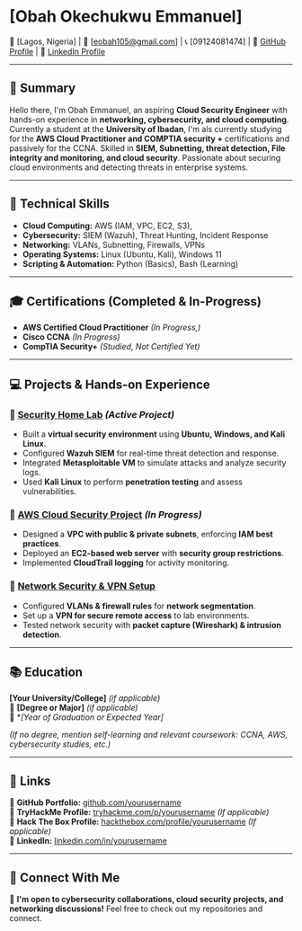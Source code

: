 # [Obah Okechukwu Emmanuel]
📍 [Lagos, Nigeria] | 📧 [eobah105@gmail.com] | 📞 [09124081474] | 🔗 [GitHub Profile](https://github.com/obah2008) | 🔗 [LinkedIn Profile](https://www.linkedin.com/in/emmanuel-obah-8a0521333/)

---

## 📝 Summary  
Hello there, I'm Obah Emmanuel, an aspiring **Cloud Security Engineer** with hands-on experience in **networking, cybersecurity, and cloud computing**. Currently a student at the **University of Ibadan**, I'm als currently studying for the **AWS Cloud Practitioner and COMPTIA security +** certifications and passively for the CCNA. Skilled in **SIEM, Subnetting, threat detection, File integrity and monitoring, and cloud security**. Passionate about securing cloud environments and detecting threats in enterprise systems.

---

## 🚀 Technical Skills  
- **Cloud Computing:** AWS (IAM, VPC, EC2, S3),   
- **Cybersecurity:** SIEM (Wazuh), Threat Hunting, Incident Response  
- **Networking:** VLANs, Subnetting, Firewalls, VPNs  
- **Operating Systems:** Linux (Ubuntu, Kali), Windows 11  
- **Scripting & Automation:** Python (Basics), Bash (Learning)

---

## 🎓 Certifications (Completed & In-Progress)  
- **AWS Certified Cloud Practitioner** *(In Progress,)*  
- **Cisco CCNA** *(In Progress)*  
- **CompTIA Security+** *(Studied, Not Certified Yet)*  

---

## 💻 Projects & Hands-on Experience  

### 🔹 [Security Home Lab]() *(Active Project)*  
- Built a **virtual security environment** using **Ubuntu, Windows, and Kali Linux**.  
- Configured **Wazuh SIEM** for real-time threat detection and response.  
- Integrated **Metasploitable VM** to simulate attacks and analyze security logs.  
- Used **Kali Linux** to perform **penetration testing** and assess vulnerabilities.  

### 🔹 [AWS Cloud Security Project](https://github.com/yourusername/aws-security-project) *(In Progress)*  
- Designed a **VPC with public & private subnets**, enforcing **IAM best practices**.  
- Deployed an **EC2-based web server** with **security group restrictions**.  
- Implemented **CloudTrail logging** for activity monitoring.  

### 🔹 [Network Security & VPN Setup](https://github.com/yourusername/network-security-vpn)  
- Configured **VLANs & firewall rules** for **network segmentation**.  
- Set up a **VPN for secure remote access** to lab environments.  
- Tested network security with **packet capture (Wireshark) & intrusion detection**.  

---

## 📚 Education  
**[Your University/College]** *(if applicable)*  
📖 **[Degree or Major]** *(if applicable)*  
📅 **[Year of Graduation or Expected Year]*  

*(If no degree, mention self-learning and relevant coursework: CCNA, AWS, cybersecurity studies, etc.)*  

---

## 🔗 Links  
📌 **GitHub Portfolio:** [github.com/yourusername](https://github.com/yourusername)  
📌 **TryHackMe Profile:** [tryhackme.com/p/yourusername](https://tryhackme.com/p/yourusername) *(If applicable)*  
📌 **Hack The Box Profile:** [hackthebox.com/profile/yourusername](https://hackthebox.com/profile/yourusername) *(If applicable)*  
📌 **LinkedIn:** [linkedin.com/in/yourusername](https://linkedin.com/in/yourusername)  

---

## 🤝 Connect With Me  
💬 **I'm open to cybersecurity collaborations, cloud security projects, and networking discussions!** Feel free to check out my repositories and connect.  

